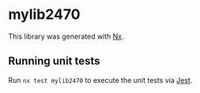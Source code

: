 # mylib2470

This library was generated with [Nx](https://nx.dev).

## Running unit tests

Run `nx test mylib2470` to execute the unit tests via [Jest](https://jestjs.io).
